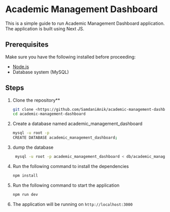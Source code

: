 # Academic Management Dashboard

This is a simple guide to run Academic Management Dashboard application. The application is built using Next JS.

## Prerequisites

Make sure you have the following installed before proceeding:

- [Node.js](https://nodejs.org/)
- Database system (MySQL)

## Steps

1. Clone the repository\*\*
   ```bash
   git clone <https://github.com/SamdaniAnik/academic-management-dashboard.git>
   cd academic-management-dashboard
   ```
2. Create a database named academic_management_dashboard
   ```bash
   mysql -u root -p
   CREATE DATABASE academic_management_dashboard;
   ```
3. dump the database
   ```bash
    mysql -u root -p academic_management_dashboard < db/academic_management_dashboard.dump
   ```
4. Run the following command to install the dependencies
   ```bash
   npm install
   ```
5. Run the following command to start the application
   ```bash
   npm run dev
   ```
6. The application will be running on `http://localhost:3000`
